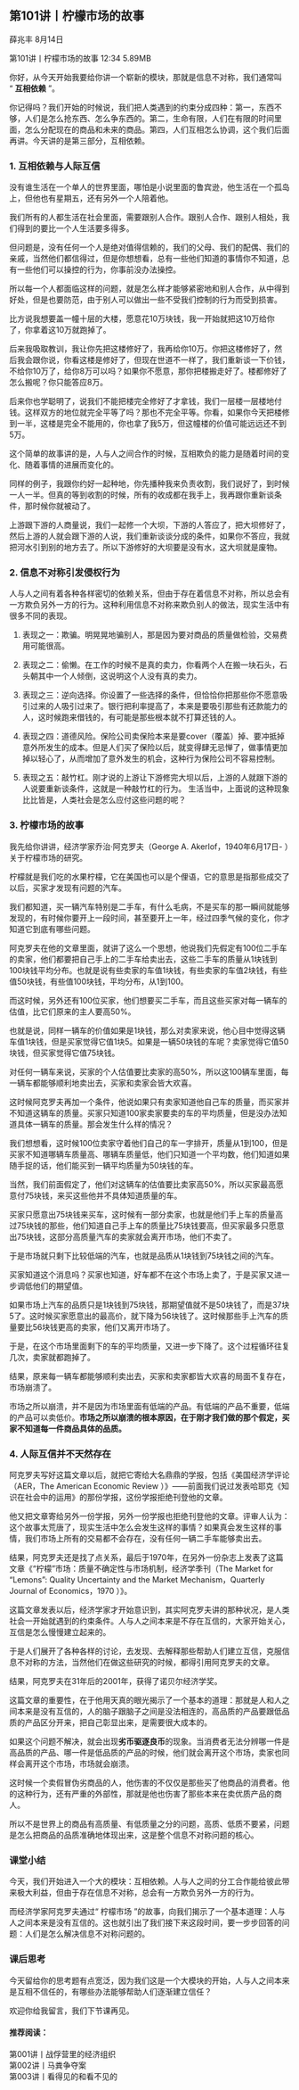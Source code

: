 

## 第101讲丨柠檬市场的故事


薛兆丰
8月14日

第101讲丨柠檬市场的故事
12:34 5.89MB


你好，从今天开始我要给你讲一个崭新的模块，那就是信息不对称，我们通常叫 “ **互相依赖** ”。

你记得吗？我们开始的时候说，我们把人类遇到的约束分成四种：第一，东西不够，人们是怎么抢东西、怎么争东西的。第二，生命有限，人们在有限的时间里面，怎么分配现在的商品和未来的商品。第四，人们互相怎么协调，这个我们后面再讲。今天讲的是第三部分，互相依赖。

### 1. 互相依赖与人际互信

没有谁生活在一个单人的世界里面，哪怕是小说里面的鲁宾逊，他生活在一个孤岛上，但他也有星期五，还有另外一个人陪着他。

我们所有的人都生活在社会里面，需要跟别人合作。跟别人合作、跟别人相处，我们得到的要比一个人生活要多得多。

但问题是，没有任何一个人是绝对值得信赖的，我们的父母、我们的配偶、我们的亲戚，当然他们都信得过，但是你想想看，总有一些他们知道的事情你不知道，总有一些他们可以操控的行为，你事前没办法操控。

所以每一个人都面临这样的问题，就是怎么样才能够紧密地和别人合作，从中得到好处，但是也要防范，由于别人可以做出一些不受我们控制的行为而受到损害。

比方说我想要盖一幢十层的大楼，愿意花10万块钱，我一开始就把这10万给你了，你拿着这10万就跑掉了。

后来我吸取教训，我让你先把这楼修好了，我再给你10万。你把这楼修好了，然后我会跟你说，你看这楼是修好了，但现在世道不一样了，我们重新谈一下价钱，不给你10万了，给你8万可以吗？如果你不愿意，那你把楼搬走好了。楼都修好了怎么搬呢？你只能答应8万。

后来你也学聪明了，说我们不能把楼完全修好了才拿钱，我们一层楼一层楼地付钱。这样双方的地位就完全平等了吗？那也不完全平等。你看，如果你今天把楼修到一半，这楼是完全不能用的，你也拿了我5万，但这幢楼的价值可能远远还不到5万。

这个简单的故事讲的是，人与人之间合作的时候，互相欺负的能力是随着时间的变化、随着事情的进展而变化的。

同样的例子，我跟你约好一起种地，你先播种我来负责收割，我们说好了，到时候一人一半。但真的等到收割的时候，所有的收成都在我手上，我再跟你重新谈条件，那时候你就被动了。

上游跟下游的人商量说，我们一起修一个大坝，下游的人答应了，把大坝修好了，然后上游的人就会跟下游的人说，我们重新谈谈分成的条件，如果你不答应，我就把河水引到别的地方去了。所以下游修好的大坝要是没有水，这大坝就是废物。

### 2. 信息不对称引发侵权行为

人与人之间有着各种各样密切的依赖关系，但由于存在着信息不对称，所以总会有一方欺负另外一方的行为。这种利用信息不对称来欺负别人的做法，现实生活中有很多不同的表现。

1. 表现之一：欺骗。明晃晃地骗别人，那是因为要对商品的质量做检验，交易费用可能很高。

2. 表现之二：偷懒。在工作的时候不是真的卖力，你看两个人在搬一块石头，石头朝其中一个人倾倒，这说明这个人没有真的卖力。

3. 表现之三：逆向选择。你设置了一些选择的条件，但恰恰你把那些你不愿意吸引过来的人吸引过来了。银行把利率提高了，本来是要吸引那些有还款能力的人，这时候跑来借钱的，有可能是那些根本就不打算还钱的人。

4. 表现之四：道德风险。保险公司卖保险本来是要cover（覆盖）掉、要冲抵掉意外所发生的成本。但是人们买了保险以后，就变得肆无忌惮了，做事情更加掉以轻心了，从而增加了意外发生的机会，这种行为保险公司不容易控制。

5. 表现之五：敲竹杠。刚才说的上游让下游修完大坝以后，上游的人就跟下游的人说要重新谈条件，这就是一种敲竹杠的行为。
生活当中，上面说的这种现象比比皆是，人类社会是怎么应付这些问题的呢？

### 3. 柠檬市场的故事

我先给你讲讲，经济学家乔治·阿克罗夫（George A. Akerlof，1940年6月17日- ）关于柠檬市场的研究。

柠檬就是我们吃的水果柠檬，它在美国也可以是个俚语，它的意思是指那些成交了以后，买家才发现有问题的汽车。

我们都知道，买一辆汽车特别是二手车，有什么毛病，不是买车的那一瞬间就能够发现的，有时候你要开上一段时间，甚至要开上一年，经过四季气候的变化，你才知道它到底有哪些问题。

阿克罗夫在他的文章里面，就讲了这么一个思想，他说我们先假定有100位二手车的卖家，他们都要把自己手上的二手车给卖出去，这些二手车的质量从1块钱到100块钱平均分布。也就是说有些卖家的车值1块钱，有些卖家的车值2块钱，有些值50块钱，有些值100块钱，平均分布，从1到100。

而这时候，另外还有100位买家，他们想要买二手车，而且这些买家对每一辆车的估值，比它们原来的主人要高50%。

也就是说，同样一辆车的价值如果是1块钱，那么对卖家来说，他心目中觉得这辆车值1块钱，但是买家觉得它值1块5。如果是一辆50块钱的车呢？卖家觉得它值50块钱，但买家觉得它值75块钱。

对任何一辆车来说，买家的个人估值要比卖家的高50%，所以这100辆车里面，每一辆车都能够顺利地卖出去，买家和卖家会皆大欢喜。

这时候阿克罗夫再加一个条件，他说如果只有卖家知道他自己车的质量，而买家并不知道这辆车的质量。买家只知道100家卖家要卖的车的平均质量，但是没办法知道具体一辆车的质量。那会发生什么样的情况？

我们想想看，这时候100位卖家守着他们自己的车一字排开，质量从1到100，但是买家不知道哪辆车质量高、哪辆车质量低，他们只知道一个平均数，他们知道如果随手捉的话，他们能买到一辆平均质量为50块钱的车。

当然，我们前面假定了，他们对这辆车的估值要比卖家高50%，所以买家最高愿意付75块钱，来买这些他并不具体知道质量的车。

买家只愿意出75块钱来买车，这时候有一部分卖家，也就是他们手上车的质量高过75块钱的那些，他们知道自己手上车的质量比75块钱要高，但买家最多只愿意出75块钱，这部分高质量汽车的卖家就会离开市场，他们不卖了。

于是市场就只剩下比较低端的汽车，也就是品质从1块钱到75块钱之间的汽车。

买家知道这个消息吗？买家也知道，好车都不在这个市场上卖了，于是买家又进一步调低他们的期望值。

如果市场上汽车的品质只是1块钱到75块钱，那期望值就不是50块钱了，而是37块5了。这时候买家愿意出的最高价，就下降为56块钱了。这时候那些手上汽车的质量要比56块钱更高的卖家，他们又离开市场了。

于是，在这个市场里面剩下的车的平均质量，又进一步下降了。这个过程循环往复几次，卖家就都跑掉了。

结果，原来每一辆车都能够顺利卖出去，买家和卖家都皆大欢喜的局面不复存在，市场崩溃了。

市场之所以崩溃，并不是因为市场里面有低端的产品。有低端的产品不重要，低端的产品可以卖低价。**市场之所以崩溃的根本原因，在于刚才我们做的那个假定，买家不知道每一件商品具体的品质。**


### 4. 人际互信并不天然存在

阿克罗夫写好这篇文章以后，就把它寄给大名鼎鼎的学报，包括《美国经济学评论（AER，The American Economic Review ）》——前面我们说过发表哈耶克《知识在社会中的运用》的那份学报，这份学报拒绝刊登他的文章。

他又把文章寄给另外一份学报，另外一份学报也拒绝刊登他的文章。评审人认为：这个故事太荒唐了，现实生活中怎么会发生这样的事情？如果真会发生这样的事情，我们市场上所有的交易都不会存在，没有任何一辆二手车能够卖出去。

结果，阿克罗夫还是找了点关系，最后于1970年，在另外一份杂志上发表了这篇文章《“柠檬”市场：质量不确定性与市场机制，经济学季刊（The Market for “Lemons”: Quality Uncertainty and the Market Mechanism，Quarterly Journal of Economics，1970 ）》。

这篇文章发表以后，经济学家才开始意识到，其实阿克罗夫讲的那种状况，是人类社会一开始就遇到的约束条件。人与人之间本来是不存在互信的，大家开始关心，互信是怎么慢慢建立起来的。

于是人们展开了各种各样的讨论，去发现、去解释那些帮助人们建立互信，克服信息不对称的方法，当然他们在做这些研究的时候，都得引用阿克罗夫的文章。

结果，阿克罗夫在31年后的2001年，获得了诺贝尔经济学奖。

这篇文章的重要性，在于他用天真的眼光揭示了一个基本的道理：那就是人和人之间本来是没有互信的，人的脑子跟脑子之间是没法相连的，高品质的产品要跟低品质的产品区分开来，把自己彰显出来，是需要很大成本的。

如果这个问题不解决，就会出现**劣币驱逐良币**的现象。当消费者无法分辨哪一件是高品质的产品、哪一件是低品质的产品的时候，他们就会离开这个市场，卖家也同样会离开这个市场，市场就会崩溃。

这时候一个卖假冒伪劣商品的人，他伤害的不仅仅是那些买了他商品的消费者。他的这种行为，还有严重的外部性，那就是他也伤害了那些本来在卖优质产品的商人。

所以不是世界上的商品有高质量、有低质量之分的问题，高质、低质不要紧，问题是怎么把商品的品质准确地体现出来，这是整个信息不对称问题的核心。

### 课堂小结

今天，我们开始进入一个大的模块：互相依赖。人与人之间的分工合作能给彼此带来极大利益，但由于存在信息不对称，总会有一方欺负另外一方的行为。

而经济学家阿克罗夫通过“ 柠檬市场 ”的故事，向我们揭示了一个基本道理：人与人之间本来是没有互信的。这也就引出了我们接下来这段时间，要一步步回答的问题：人们是怎么解决信息不对称问题的。

### 课后思考

今天留给你的思考题有点宽泛，因为我们这是一个大模块的开始，人与人之间本来是互相不信任的，有哪些办法能够帮助人们逐渐建立信任？

欢迎你给我留言，我们下节课再见。

#### 推荐阅读：
第001讲丨战俘营里的经济组织  
第002讲丨马粪争夺案  
第003讲丨看得见的和看不见的  

